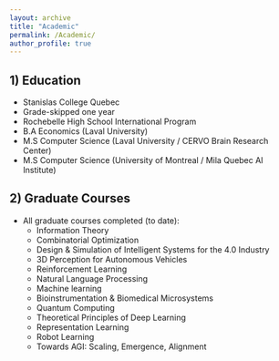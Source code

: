 ```yaml
---
layout: archive
title: "Academic"
permalink: /Academic/
author_profile: true
---
```


## 1) Education 

- Stanislas College Quebec
- Grade-skipped one year
- Rochebelle High School International Program
- B.A Economics (Laval University)
- M.S Computer Science (Laval University / CERVO Brain Research Center) 
- M.S Computer Science (University of Montreal / Mila Quebec AI Institute) 
 



## 2) Graduate Courses

- All graduate courses completed (to date):
    * Information Theory
    * Combinatorial Optimization
    * Design & Simulation of Intelligent Systems for the 4.0 Industry
    * 3D Perception for Autonomous Vehicles
    * Reinforcement Learning
    * Natural Language Processing
    * Machine learning
    * Bioinstrumentation & Biomedical Microsystems
    * Quantum Computing
    * Theoretical Principles of Deep Learning
    * Representation Learning
    * Robot Learning 
    * Towards AGI: Scaling, Emergence, Alignment
